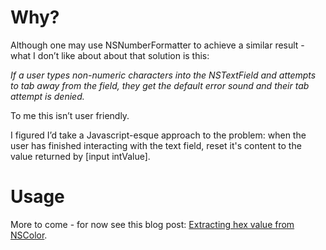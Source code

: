 Why?
====
Although one may use NSNumberFormatter to achieve a similar result - what I don’t like about about that solution is this: 

*If a user types non-numeric characters into the NSTextField and attempts to tab away from the field, they get the default error sound and their tab attempt is denied.*

To me this isn’t user friendly.

I figured I’d take a Javascript-esque approach to the problem: when the user has finished interacting with the text field, reset it's content to the value returned by [input intValue].

Usage
=====
More to come - for now see this blog post: [Extracting hex value from NSColor](http://pagesofinterest.net/blog/2011/12/extracting-hex-value-from-nscolor/).